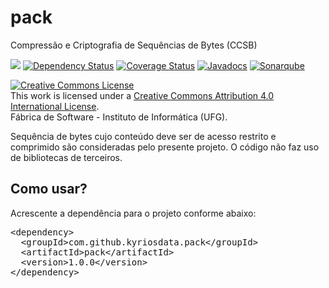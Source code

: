 # pack
Compressão e Criptografia de Sequências de Bytes (CCSB)

[<img src="https://api.travis-ci.org/kyriosdata/pack.svg?branch=master">](https://travis-ci.org/kyriosdata/pack)
[![Dependency Status](https://www.versioneye.com/user/projects/58162079cd069a34c00a2d36/badge.svg?style=flat-square)](https://www.versioneye.com/user/projects/58162079cd069a34c00a2d36)
[![Coverage Status](https://coveralls.io/repos/github/kyriosdata/pack/badge.svg?branch=master)](https://coveralls.io/github/kyriosdata/pack?branch=master)
[![Javadocs](http://javadoc.io/badge/com.github.kyriosdata.pack/pack.svg)](http://javadoc.io/doc/com.github.kyriosdata.pack/pack)
[![Sonarqube](https://sonarqube.com/api/badges/gate?key=com.github.kyriosdata.pack%3Apack)](https://sonarqube.com/dashboard?id=com.github.kyriosdata.pack%3Apack)

<a rel="license" href="http://creativecommons.org/licenses/by/4.0/"><img alt="Creative Commons License" style="border-width:0" src="https://i.creativecommons.org/l/by/4.0/88x31.png" /></a><br />
This work is licensed under a <a rel="license" href="http://creativecommons.org/licenses/by/4.0/">Creative Commons Attribution 4.0 International License</a>. <br />
Fábrica de Software - Instituto de Informática (UFG).

Sequência de bytes cujo conteúdo deve ser de acesso restrito e comprimido são consideradas pelo presente projeto. O código não faz uso de bibliotecas de terceiros. 

## Como usar?

Acrescente a dependência para o projeto conforme abaixo:

<pre>
&lt;dependency&gt;
  &lt;groupId&gt;com.github.kyriosdata.pack&lt;/groupId&gt;
  &lt;artifactId&gt;pack&lt;/artifactId&gt;
  &lt;version&gt;1.0.0&lt;/version&gt;
&lt;/dependency&gt;
</pre>
